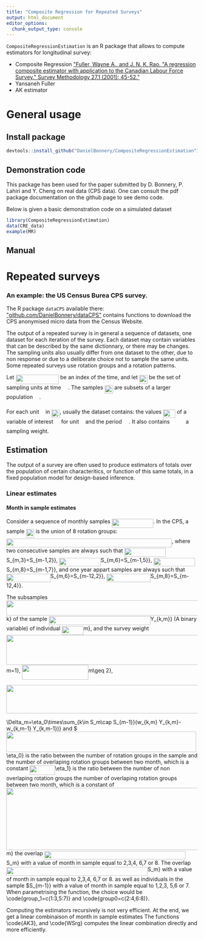 ```yaml
---
title: "Composite Regression for Repeated Surveys"
output: html_document
editor_options: 
  chunk_output_type: console
---
```


`CompositeRegressionEstimation` is an R package that allows to compute estimators for longitudinal survey:
* Composite Regression ["Fuller, Wayne A., and J. N. K. Rao. "A regression composite estimator with application to the Canadian Labour Force Survey." Survey Methodology 27.1 (2001): 45-52."](http://www.statcan.gc.ca/pub/12-001-x/2001001/article/5853-eng.pdf)
* Yansaneh Fuller
* AK estimator

#  General usage
## Install package

```r
devtools::install_github("DanielBonnery/CompositeRegressionEstimation")
```
## Demonstration code
This package has been used for the paper submitted by D. Bonnery, P. Lahiri and Y. Cheng on real data (CPS data).
One can consult the pdf package documentation on the github page to see demo code.

Below is given a basic demonstration code on a simulated dataset

```r
library(CompositeRegressionEstimation)
data(CRE_data)
example(MR)
```

## Manual

# Repeated surveys

### An example: the US Census Burea CPS survey.
The R package `dataCPS` available there: ["github.com/DanielBonnery/dataCPS"](github.com/DanielBonnery/dataCPS) contains functions to download the CPS anonymised micro data from the Census Website.

The output of a repeated survey is in general a sequence of datasets, 
one dataset for each iteration of the survey. Each dataset may contain variables that can be described by the same dictionnary, or there may be changes. The sampling units also usually differ from one dataset to the other, due to non response or due to a deliberate choice not to sample the same units.
Some repeated surveys use rotation groups and a rotation patterns.

Let <img src="/tex/2c70fa955a339de8af08310418c6eed8.svg?invert_in_darkmode&sanitize=true" align=middle width=113.45099864999999pt height=24.65753399999998pt/> be an index of the time, and let <img src="/tex/62ec7ed78c340ea1a37fdfba227dca78.svg?invert_in_darkmode&sanitize=true" align=middle width=21.74477414999999pt height=22.465723500000017pt/> be the set of sampling units at time <img src="/tex/0e51a2dede42189d77627c4d742822c3.svg?invert_in_darkmode&sanitize=true" align=middle width=14.433101099999991pt height=14.15524440000002pt/>. The samples <img src="/tex/62ec7ed78c340ea1a37fdfba227dca78.svg?invert_in_darkmode&sanitize=true" align=middle width=21.74477414999999pt height=22.465723500000017pt/> are subsets of a larger population <img src="/tex/6bac6ec50c01592407695ef84f457232.svg?invert_in_darkmode&sanitize=true" align=middle width=13.01596064999999pt height=22.465723500000017pt/>.

For each unit <img src="/tex/63bb9849783d01d91403bc9a5fea12a2.svg?invert_in_darkmode&sanitize=true" align=middle width=9.075367949999992pt height=22.831056599999986pt/> in <img src="/tex/62ec7ed78c340ea1a37fdfba227dca78.svg?invert_in_darkmode&sanitize=true" align=middle width=21.74477414999999pt height=22.465723500000017pt/>, usually the dataset contains:
the values <img src="/tex/3e1f9049f99eb672a49fe1d55167afd2.svg?invert_in_darkmode&sanitize=true" align=middle width=32.37841364999999pt height=22.465723500000017pt/> of a variable of interest <img src="/tex/91aac9730317276af725abd8cef04ca9.svg?invert_in_darkmode&sanitize=true" align=middle width=13.19638649999999pt height=22.465723500000017pt/> for unit <img src="/tex/63bb9849783d01d91403bc9a5fea12a2.svg?invert_in_darkmode&sanitize=true" align=middle width=9.075367949999992pt height=22.831056599999986pt/> and the period <img src="/tex/0e51a2dede42189d77627c4d742822c3.svg?invert_in_darkmode&sanitize=true" align=middle width=14.433101099999991pt height=14.15524440000002pt/>.
It also contains <img src="/tex/498af25a5ecc1ca5ac220f89ab585e76.svg?invert_in_darkmode&sanitize=true" align=middle width=34.60352114999999pt height=14.15524440000002pt/> a sampling weight.


## Estimation 

The output of a survey are often used to produce estimators of totals over the population of certain characteritics, or function of this same totals, in a fixed population model for design-based inference.  



### Linear estimates

####  Month in sample estimates
Consider a sequence of monthly samples <img src="/tex/1f16910a8f500187ed9170ab67731097.svg?invert_in_darkmode&sanitize=true" align=middle width=109.18842989999997pt height=24.65753399999998pt/>. 
In the CPS, a sample <img src="/tex/62ec7ed78c340ea1a37fdfba227dca78.svg?invert_in_darkmode&sanitize=true" align=middle width=21.74477414999999pt height=22.465723500000017pt/> is the union of 8 rotation groups: 
<img src="/tex/fb4bb229339c41b7015ccf42d60b3b82.svg?invert_in_darkmode&sanitize=true" align=middle width=435.7020492pt height=22.465723500000017pt/>,
where two consecutive samples are always such that 
<img src="/tex/9cb01f6db43a156c1ac73d83db1ee04c.svg?invert_in_darkmode&sanitize=true" align=middle width=109.35707639999998pt height=22.465723500000017pt/>S_{m,3}=S_{m-1,2}},
<img src="/tex/19242b4d007c17724a8d04c1166ab5e6.svg?invert_in_darkmode&sanitize=true" align=middle width=109.35707639999998pt height=22.465723500000017pt/>S_{m,6}=S_{m-1,5}},
<img src="/tex/fc09132d2f7a2d59315bdd14a77e5a81.svg?invert_in_darkmode&sanitize=true" align=middle width=109.35707639999998pt height=22.465723500000017pt/>S_{m,8}=S_{m-1,7}}, and one year appart samples are always such that
<img src="/tex/9fbcc6afaf9bc3ae1f1dbf47321b7225.svg?invert_in_darkmode&sanitize=true" align=middle width=115.90961909999997pt height=22.465723500000017pt/>S_{m,6}=S_{m-12,2}},
<img src="/tex/da34f73f9a0dab4e35622885957ca0c3.svg?invert_in_darkmode&sanitize=true" align=middle width=115.90961909999997pt height=22.465723500000017pt/>S_{m,8}=S_{m-12,4}}.

The subsamples <img src="/tex/0ef6bbee51704588af38b8dafffbafa3.svg?invert_in_darkmode&sanitize=true" align=middle width=732.6012341999999pt height=39.45205440000001pt/>k} of the sample <img src="/tex/d245353930b948e2c2cb336699ed2acd.svg?invert_in_darkmode&sanitize=true" align=middle width=267.93847739999995pt height=22.831056599999986pt/>Y_{k,m}} (A binary variable) of individual <img src="/tex/524db8a9ab9e794ba22683e395d92bb9.svg?invert_in_darkmode&sanitize=true" align=middle width=57.387176549999985pt height=22.831056599999986pt/>m}, and 
the survey weight <img src="/tex/30f5847eb2fd11e812605b4ae45ec4bd.svg?invert_in_darkmode&sanitize=true" align=middle width=640.18434645pt height=78.90410880000002pt/>m=1}, <img src="/tex/55455906cd92857bf132e6803df68677.svg?invert_in_darkmode&sanitize=true" align=middle width=175.07001764999998pt height=39.45205440000001pt/>m\geq 2}, 
<p align="center"><img src="/tex/69a6794cdf4ff62302e08a433c217913.svg?invert_in_darkmode&sanitize=true" align=middle width=595.10106645pt height=74.74916459999999pt/></p>\Delta_m=\eta_0\times\sum_{k\in S_m\cap S_{m-1}}(w_{k,m} Y_{k,m}-w_{k,m-1} Y_{k,m-1})}
and $<img src="/tex/fcfc4b0383dab1a740cf55f4022eb543.svg?invert_in_darkmode&sanitize=true" align=middle width=500.07653684999997pt height=53.88158159999998pt/>\eta_0} is the ratio between the number of rotation groups in the sample and the number of overlaping rotation groups between two month, 
which is a constant  <img src="/tex/1ad24dd9300ef7c6bad265ca1fd626d1.svg?invert_in_darkmode&sanitize=true" align=middle width=66.67810379999999pt height=24.65753399999998pt/>\eta_1} is the ratio between the number of non overlaping rotation groups the number of overlaping rotation groups between two month, 
which is a constant of <img src="/tex/a2926f674b32148082f049829ceceb74.svg?invert_in_darkmode&sanitize=true" align=middle width=700.27451835pt height=164.20092150000002pt/>m} the overlap <img src="/tex/3b0a106a9ae3a261fbae454617522e55.svg?invert_in_darkmode&sanitize=true" align=middle width=372.170766pt height=22.831056599999986pt/>S_m} with a value of month in sample equal to 2,3,4, 6,7 or 8.
The overlap <img src="/tex/3b0a106a9ae3a261fbae454617522e55.svg?invert_in_darkmode&sanitize=true" align=middle width=372.170766pt height=22.831056599999986pt/>S_m} with a value of month in sample equal to 2,3,4, 6,7 or 8. as well as 
individuals in the sample $S_{m-1}} with a value of month in sample equal to 1,2,3, 5,6 or 7. 
When parametrising the function, the choice would be \code{group_1=c(1:3,5:7)} and \code{group0=c(2:4,6:8)}.

Computing the estimators recursively is not very efficient. At the end, we get a linear combinaison of month in sample estimates
The functions \code{AK3}, and \code{WSrg} computes the linear combination directly and more efficiently.








